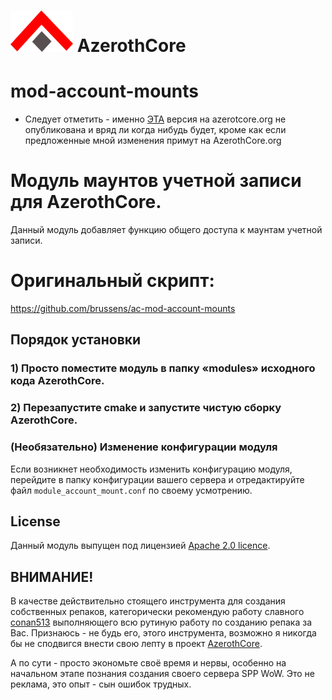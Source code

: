 # ![logo](https://raw.githubusercontent.com/azerothcore/azerothcore.github.io/master/images/logo-github.png) AzerothCore
# mod-account-mounts
- Следует отметить - именно [ЭТА](https://github.com/MRafStudio/mod-account-mounts) версия на azerotcore.org не опубликована и вряд ли когда нибудь будет, кроме как если предложенные мной изменения примут на AzerothCore.org

# Модуль маунтов учетной записи для AzerothCore.

Данный модуль добавляет функцию общего доступа к маунтам учетной записи.

# Оригинальный скрипт:
https://github.com/brussens/ac-mod-account-mounts

## Порядок установки

### 1) Просто поместите модуль в папку «modules» исходного кода AzerothCore.
### 2) Перезапустите cmake и запустите чистую сборку AzerothCore.

### (Необязательно) Изменение конфигурации модуля

Если возникнет необходимость изменить конфигурацию модуля, перейдите в папку конфигурации вашего сервера и отредактируйте файл `module_account_mount.conf` по своему усмотрению.

## License

Данный модуль выпущен под лицензией [Apache 2.0 licence](https://github.com/brussens/ac-mod-account-mounts/blob/master/LICENSE.md).

## ВНИМАНИЕ!

В качестве действительно стоящего инструмента для создания собственных репаков, категорически рекомендую работу славного [conan513](https://github.com/conan513/TrinityBuilder/releases) выполняющего всю рутиную работу по созданию репака за Вас.
Признаюсь - не будь его, этого инструмента, возможно я никогда бы не сподвигся внести свою лепту в проект [AzerothCore](https://www.azerothcore.org/catalogue.html#/).

А по сути - просто экономьте своё время и нервы, особенно на начальном этапе познания создания своего сервера SPP WoW.
Это не реклама, это опыт - сын ошибок трудных.
